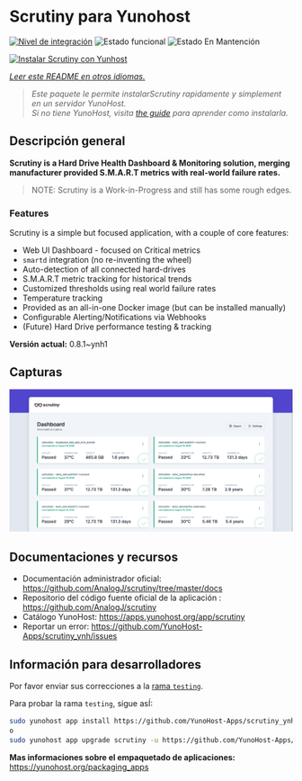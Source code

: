 <!--
Este archivo README esta generado automaticamente<https://github.com/YunoHost/apps/tree/master/tools/readme_generator>
No se debe editar a mano.
-->

# Scrutiny para Yunohost

[![Nivel de integración](https://dash.yunohost.org/integration/scrutiny.svg)](https://ci-apps.yunohost.org/ci/apps/scrutiny/) ![Estado funcional](https://ci-apps.yunohost.org/ci/badges/scrutiny.status.svg) ![Estado En Mantención](https://ci-apps.yunohost.org/ci/badges/scrutiny.maintain.svg)

[![Instalar Scrutiny con Yunhost](https://install-app.yunohost.org/install-with-yunohost.svg)](https://install-app.yunohost.org/?app=scrutiny)

*[Leer este README en otros idiomas.](./ALL_README.md)*

> *Este paquete le permite instalarScrutiny rapidamente y simplement en un servidor YunoHost.*  
> *Si no tiene YunoHost, visita [the guide](https://yunohost.org/install) para aprender como instalarla.*

## Descripción general

**Scrutiny is a Hard Drive Health Dashboard & Monitoring solution, merging manufacturer provided S.M.A.R.T metrics with real-world failure rates.**

> NOTE: Scrutiny is a Work-in-Progress and still has some rough edges.

### Features

Scrutiny is a simple but focused application, with a couple of core features:

- Web UI Dashboard - focused on Critical metrics
- `smartd` integration (no re-inventing the wheel)
- Auto-detection of all connected hard-drives
- S.M.A.R.T metric tracking for historical trends
- Customized thresholds using real world failure rates
- Temperature tracking
- Provided as an all-in-one Docker image (but can be installed manually)
- Configurable Alerting/Notifications via Webhooks
- (Future) Hard Drive performance testing & tracking


**Versión actual:** 0.8.1~ynh1

## Capturas

![Captura de Scrutiny](./doc/screenshots/dashboard.png)

## Documentaciones y recursos

- Documentación administrador oficial: <https://github.com/AnalogJ/scrutiny/tree/master/docs>
- Repositorio del código fuente oficial de la aplicación : <https://github.com/AnalogJ/scrutiny>
- Catálogo YunoHost: <https://apps.yunohost.org/app/scrutiny>
- Reportar un error: <https://github.com/YunoHost-Apps/scrutiny_ynh/issues>

## Información para desarrolladores

Por favor enviar sus correcciones a la [rama `testing`](https://github.com/YunoHost-Apps/scrutiny_ynh/tree/testing).

Para probar la rama `testing`, sigue asÍ:

```bash
sudo yunohost app install https://github.com/YunoHost-Apps/scrutiny_ynh/tree/testing --debug
o
sudo yunohost app upgrade scrutiny -u https://github.com/YunoHost-Apps/scrutiny_ynh/tree/testing --debug
```

**Mas informaciones sobre el empaquetado de aplicaciones:** <https://yunohost.org/packaging_apps>

